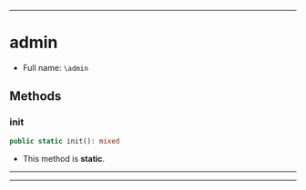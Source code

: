 ***

# admin





* Full name: `\admin`




## Methods


### init



```php
public static init(): mixed
```



* This method is **static**.







***


***


